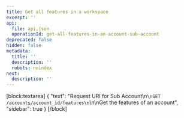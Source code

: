 ```yaml
---
title: Get all features in a workspace
excerpt: ''
api:
  file: api.json
  operationId: get-all-features-in-an-account-sub-account
deprecated: false
hidden: false
metadata:
  title: ''
  description: ''
  robots: noindex
next:
  description: ''
---
```

[block:textarea]
{
  "text": "Request URI for Sub Account\n```\nGET /accounts/account_id/features\n```\n\nGet the features of an account",
  "sidebar": true
}
[/block]